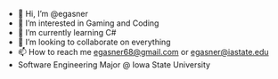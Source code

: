 - 👋 Hi, I’m @egasner
- 👀 I’m interested in Gaming and Coding
- 🌱 I’m currently learning C#
- 💞️ I’m looking to collaborate on everything
- 📫 How to reach me egasner68@gmail.com or egasner@iastate.edu
- Software Engineering Major @ Iowa State University




